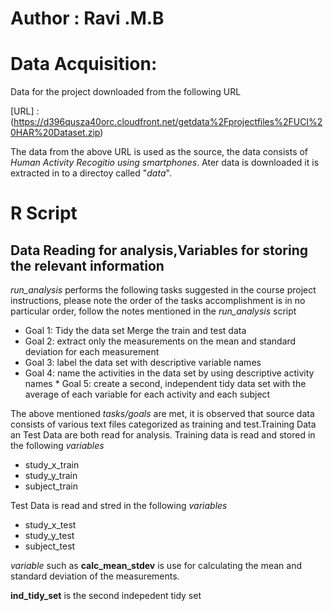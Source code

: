 # Author : Ravi .M.B

# Data Acquisition:

Data for the project downloaded from the following URL

[URL] : (https://d396qusza40orc.cloudfront.net/getdata%2Fprojectfiles%2FUCI%20HAR%20Dataset.zip)

The data from the above URL is used as the source, the data consists of *Human Activity Recogitio using smartphones*. Ater data is downloaded it is extracted in to a directoy called "*data*".

# R Script
## Data Reading for analysis,Variables for storing the relevant information 

*run_analysis* performs the following tasks suggested in the course project instructions, please note the order of the tasks accomplishment is in no particular order, follow the notes mentioned in the *run_analysis* script 

* Goal 1: Tidy the data set Merge the train and test data
* Goal 2: extract only the measurements on the mean and standard deviation for each measurement
* Goal 3: label the data set with descriptive variable names
* Goal 4: name the activities in the data set by using descriptive activity names * Goal 5: create a second, independent tidy data set with the average of each variable for each activity and each subject

The above mentioned *tasks/goals* are met, it is observed that source data consists of various text files categorized as training and test.Training Data an Test Data are both read for analysis. Training data is read and stored in the following *variables*

* study_x_train
* study_y_train
* subject_train

Test Data is read and stred in the following *variables*

* study_x_test
* study_y_test
* subject_test

*variable* such as **calc_mean_stdev** is use for calculating the mean and standard deviation of the measurements.

**ind_tidy_set** is the second indepedent tidy set 






